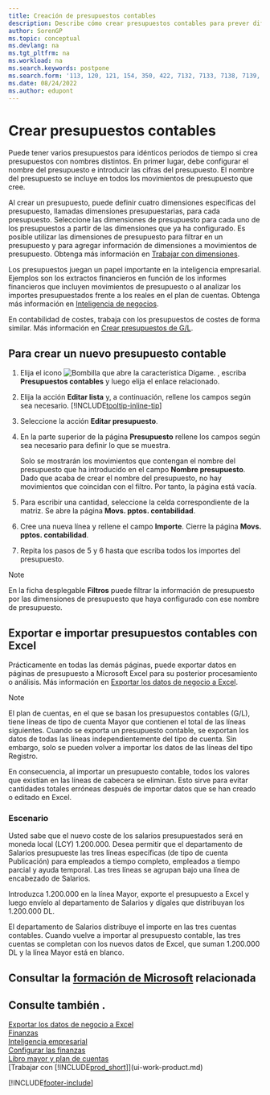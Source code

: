 ```yaml
---
title: Creación de presupuestos contables
description: Describe cómo crear presupuestos contables para prever diferentes actividades financieras y asignar dimensiones para fines de inteligencia empresarial.
author: SorenGP
ms.topic: conceptual
ms.devlang: na
ms.tgt_pltfrm: na
ms.workload: na
ms.search.keywords: postpone
ms.search.form: '113, 120, 121, 154, 350, 422, 7132, 7133, 7138, 7139, 9203, 9219, 9239, 9373, 9374'
ms.date: 08/24/2022
ms.author: edupont
---
```

# <a name="create-gl-budgets"></a><a name="create-gl-budgets"></a><a name="create-gl-budgets"></a>Crear presupuestos contables

Puede tener varios presupuestos para idénticos periodos de tiempo si crea presupuestos con nombres distintos. En primer lugar, debe configurar el nombre del presupuesto e introducir las cifras del presupuesto. El nombre del presupuesto se incluye en todos los movimientos de presupuesto que cree.  

Al crear un presupuesto, puede definir cuatro dimensiones específicas del presupuesto, llamadas dimensiones presupuestarias, para cada presupuesto. Seleccione las dimensiones de presupuesto para cada uno de los presupuestos a partir de las dimensiones que ya ha configurado. Es posible utilizar las dimensiones de presupuesto para filtrar en un presupuesto y para agregar información de dimensiones a movimientos de presupuesto. Obtenga más información en [Trabajar con dimensiones](finance-dimensions.md).

Los presupuestos juegan un papel importante en la inteligencia empresarial. Ejemplos son los extractos financieros en función de los informes financieros que incluyen movimientos de presupuesto o al analizar los importes presupuestados frente a los reales en el plan de cuentas. Obtenga más información en [Inteligencia de negocios](bi.md).

En contabilidad de costes, trabaja con los presupuestos de costes de forma similar. Más información en [Crear presupuestos de G/L](finance-create-cost-budgets.md).  

## <a name="to-create-a-new-gl-budget"></a><a name="to-create-a-new-gl-budget"></a><a name="to-create-a-new-gl-budget"></a>Para crear un nuevo presupuesto contable

1. Elija el icono ![Bombilla que abre la característica Dígame.](media/ui-search/search_small.png "Dígame qué desea hacer") , escriba **Presupuestos contables** y luego elija el enlace relacionado.  
2. Elija la acción **Editar lista** y, a continuación, rellene los campos según sea necesario. [!INCLUDE[tooltip-inline-tip](includes/tooltip-inline-tip_md.md)]  
3. Seleccione la acción **Editar presupuesto**.
4. En la parte superior de la página **Presupuesto** rellene los campos según sea necesario para definir lo que se muestra.  

    Solo se mostrarán los movimientos que contengan el nombre del presupuesto que ha introducido en el campo **Nombre presupuesto**. Dado que acaba de crear el nombre del presupuesto, no hay movimientos que coincidan con el filtro. Por tanto, la página está vacía.  
5. Para escribir una cantidad, seleccione la celda correspondiente de la matriz. Se abre la página **Movs. pptos. contabilidad**.  
6. Cree una nueva línea y rellene el campo **Importe**. Cierre la página **Movs. pptos. contabilidad**.  
7. Repita los pasos de 5 y 6 hasta que escriba todos los importes del presupuesto.  

> [!NOTE]  
> En la ficha desplegable **Filtros** puede filtrar la información de presupuesto por las dimensiones de presupuesto que haya configurado con ese nombre de presupuesto.

## <a name="exporting-and-importing-gl-budgets-with-excel"></a><a name="exporting-and-importing-gl-budgets-with-excel"></a><a name="exporting-and-importing-gl-budgets-with-excel"></a>Exportar e importar presupuestos contables con Excel

Prácticamente en todas las demás páginas, puede exportar datos en páginas de presupuesto a Microsoft Excel para su posterior procesamiento o análisis. Más información en [Exportar los datos de negocio a Excel](about-export-data.md).

> [!NOTE]
> El plan de cuentas, en el que se basan los presupuestos contables (G/L), tiene líneas de tipo de cuenta Mayor que contienen el total de las líneas siguientes. Cuando se exporta un presupuesto contable, se exportan los datos de todas las líneas independientemente del tipo de cuenta. Sin embargo, solo se pueden volver a importar los datos de las líneas del tipo Registro. 

En consecuencia, al importar un presupuesto contable, todos los valores que existían en las líneas de cabecera se eliminan. Esto sirve para evitar cantidades totales erróneas después de importar datos que se han creado o editado en Excel.

### <a name="scenario"></a><a name="scenario"></a><a name="scenario"></a>Escenario

Usted sabe que el nuevo coste de los salarios presupuestados será en moneda local (LCY) 1.200.000. Desea permitir que el departamento de Salarios presupueste las tres líneas específicas (de tipo de cuenta Publicación) para empleados a tiempo completo, empleados a tiempo parcial y ayuda temporal. Las tres líneas se agrupan bajo una línea de encabezado de Salarios.

Introduzca 1.200.000 en la línea Mayor, exporte el presupuesto a Excel y luego envíelo al departamento de Salarios y dígales que distribuyan los 1.200.000 DL.

El departamento de Salarios distribuye el importe en las tres cuentas contables. Cuando vuelve a importar al presupuesto contable, las tres cuentas se completan con los nuevos datos de Excel, que suman 1.200.000 DL y la línea Mayor está en blanco.

## <a name="see-related-microsoft-training"></a><a name="see-related-microsoft-training"></a><a name="see-related-microsoft-training"></a>Consultar la [formación de Microsoft](/training/modules/budgets-exchange-rates-dynamics-365-business-central/index) relacionada

## <a name="see-also"></a><a name="see-also"></a><a name="see-also"></a>Consulte también .

[Exportar los datos de negocio a Excel](about-export-data.md)  
[Finanzas](finance.md)  
[Inteligencia empresarial](bi.md)  
[Configurar las finanzas](finance-setup-finance.md)  
[Libro mayor y plan de cuentas](finance-general-ledger.md)  
[Trabajar con [!INCLUDE[prod_short](includes/prod_short.md)]](ui-work-product.md)  

[!INCLUDE[footer-include](includes/footer-banner.md)]
